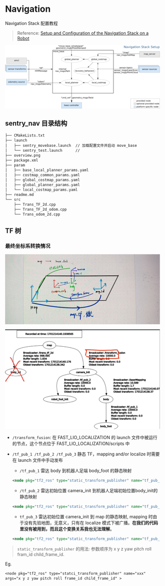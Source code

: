 # Navigation

Navigation Stack 配置教程

> Reference: [Setup and Configuration of the Navigation Stack on a Robot](https://wiki.ros.org/navigation/Tutorials/RobotSetup)

![Navigation Stack workflow](overview.png)

## sentry_nav 目录结构

```text
├── CMakeLists.txt 
├── launch
│   ├── sentry_movebase.launch  // 加载配置文件并启动 move_base
│   └── sentry_test.launch      // 
├── overview.png
├── package.xml
├── param
│   ├── base_local_planner_params.yaml
│   ├── costmap_common_params.yaml
│   ├── global_costmap_params.yaml
│   ├── global_planner_params.yaml
│   └── local_costmap_params.yaml
├── readme.md
└── src
    ├── Trans_TF_2d.cpp
    ├── Trans_TF_2d_odom.cpp
    └── Trans_odom_2d.cpp
```
## TF 树

### 最终坐标系转换情况

![alt text](transform_image.png)

![alt text](tf_tree.png)

- `/transform_fusion`: 在 FAST_LIO_LOCALIZATION 的 launch 文件中被运行的节点，这个节点位于 FAST_LIO_LOCALIZATION/scripts 中
- `/tf_pub_1 /tf_pub_2 /tf_pub_3` 静态 TF，mapping and/or localize 时需要在 launch 文件中手动发布
    - `/tf_pub_1` 雷达 body 到机器人足端 body_foot 的静态映射

    ```xml
    <node pkg="tf2_ros" type="static_transform_publisher" name="tf_pub_1" args="-0.10 -0.11 0 0 0 0 body body_foot" />
    ```

    - `/tf_pub_2` 雷达初始位置 camera_init 到机器人足端初始位置body_init的静态映射

    ```xml
    <node pkg="tf2_ros" type="static_transform_publisher" name="tf_pub_2" args="-0.10 -0.11 0 0 0 0 camera_init robot_foot_init" />
    ```
    - `tf_pub_3` 雷达初始位置 camera_init 到 map 的静态映射, mapping 时由于没有先验地图，无意义，只有在 localize 模式下被广播。**在我们的代码里没有被用到，而且这个变换关系我也无法理解**。
    ```xml
    <node pkg="tf2_ros" type="static_transform_publisher" name="tf_pub_3" args="0 0 0 0 0 0 map camera_init" />
    ```
> `static_transform_publisher` 的用法: 参数顺序为 x y z yaw pitch roll fram_id child_frame_id.

Eg.
```
<node pkg="tf2_ros" type="statci_transform_publisher" name="xxx" args="x y z yaw pitch roll frame_id child_frame_id" >
```
